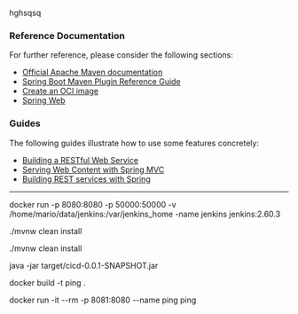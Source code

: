hghsqsq
### Reference Documentation
For further reference, please consider the following sections:

* [Official Apache Maven documentation](https://maven.apache.org/guides/index.html)
* [Spring Boot Maven Plugin Reference Guide](https://docs.spring.io/spring-boot/docs/2.4.3/maven-plugin/reference/html/)
* [Create an OCI image](https://docs.spring.io/spring-boot/docs/2.4.3/maven-plugin/reference/html/#build-image)
* [Spring Web](https://docs.spring.io/spring-boot/docs/2.4.3/reference/htmlsingle/#boot-features-developing-web-applications)

### Guides
The following guides illustrate how to use some features concretely:

* [Building a RESTful Web Service](https://spring.io/guides/gs/rest-service/)
* [Serving Web Content with Spring MVC](https://spring.io/guides/gs/serving-web-content/)
* [Building REST services with Spring](https://spring.io/guides/tutorials/bookmarks/)


----

docker run -p 8080:8080 -p 50000:50000 -v /home/mario/data/jenkins:/var/jenkins_home -name jenkins jenkins:2.60.3

./mvnw clean install

./mvnw clean install

java -jar target/cicd-0.0.1-SNAPSHOT.jar

docker build -t ping .

docker run -it --rm -p 8081:8080 --name ping ping
